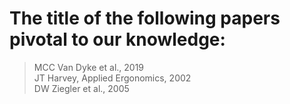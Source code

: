 # The title of the following papers pivotal to our knowledge:
>MCC Van Dyke et al., 2019  
>JT Harvey, Applied Ergonomics, 2002  
> DW Ziegler et al., 2005  

